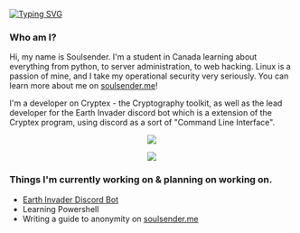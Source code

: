 [![Typing SVG](https://readme-typing-svg.herokuapp.com?color=F7F7F7&lines=What+am+I%3F;I'm+a+hacker;I'm+a+programmer;I'm+a+sys+admin)](https://git.io/typing-svg)
  
<body>
  
### **Who am I?**
<p align="center">
  <p>Hi, my name is Soulsender. I'm a student in Canada learning about everything from python, to server administration, to web hacking. Linux is a passion of mine, and I take my operational security very seriously. You can learn more about me on <a href="https://soulsender.github.io">soulsender.me</a>!

I'm a developer on Cryptex - the Cryptography toolkit, as well as the lead developer for the Earth Invader discord bot which is a extension of the Cryptex program, using discord as a sort of "Command Line Interface".

<p align="center">
<!-- This is for the fire-streak -->
<img src="https://github-readme-streak-stats.herokuapp.com?user=Soulsender&theme=dark&currStreakNum=CC6818&fire=CC2424&currStreakLabel=888888&dates=FFFFFF&background=000000&ring=FFFFFF&stroke=DD2727&sideNums=FFFFFF&sideLabels=888888&border=FFFFFF">
</a>
<!-- This is for the stats -->
<p align="center">
<img src="https://github-readme-stats.vercel.app/api?username=Soulsender&count_private=true&show_icons=true&title_color=ffffff&icon_color=CC2424&text_color=888888FF&bg_color=000000">
</a>

### **Things I'm currently working on & planning on working on.**
 - [Earth Invader Discord Bot](https://github.com/CryptexProject/Earth-Invader)
 - Learning Powershell
 - Writing a guide to anonymity on [soulsender.me](https://soulsender.me)
